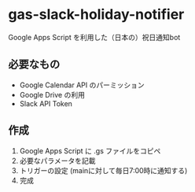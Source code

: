 # gas-slack-holiday-notifier

Google Apps Script を利用した（日本の）祝日通知bot

## 必要なもの

- Google Calendar API のパーミッション
- Google Drive の利用
- Slack API Token

## 作成

1. Google Apps Script に .gs ファイルをコピペ
2. 必要なパラメータを記載
3. トリガーの設定 (mainに対して毎日7:00時に通知する)
4. 完成
